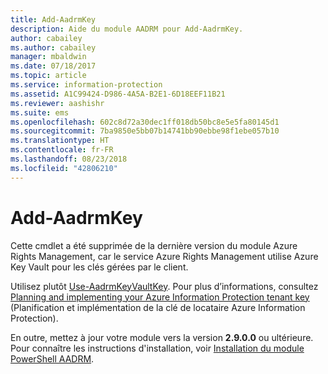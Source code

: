 ```yaml
---
title: Add-AadrmKey
description: Aide du module AADRM pour Add-AadrmKey.
author: cabailey
ms.author: cabailey
manager: mbaldwin
ms.date: 07/18/2017
ms.topic: article
ms.service: information-protection
ms.assetid: A1C99424-D986-4A5A-B2E1-6D18EEF11B21
ms.reviewer: aashishr
ms.suite: ems
ms.openlocfilehash: 602c8d72a30dec1ff018db50bc8e5e5fa80145d1
ms.sourcegitcommit: 7ba9850e5bb07b14741bb90ebbe98f1ebe057b10
ms.translationtype: HT
ms.contentlocale: fr-FR
ms.lasthandoff: 08/23/2018
ms.locfileid: "42806210"
---
```

# <a name="add-aadrmkey"></a>Add-AadrmKey

Cette cmdlet a été supprimée de la dernière version du module Azure Rights Management, car le service Azure Rights Management utilise Azure Key Vault pour les clés gérées par le client.

Utilisez plutôt [Use-AadrmKeyVaultKey](/powershell/module/aadrm/use-aadrmkeyvaultkey). Pour plus d’informations, consultez [Planning and implementing your Azure Information Protection tenant key](plan-implement-tenant-key.md) (Planification et implémentation de la clé de locataire Azure Information Protection).

En outre, mettez à jour votre module vers la version **2.9.0.0** ou ultérieure. Pour connaître les instructions d'installation, voir [Installation du module PowerShell AADRM](install-powershell.md).

